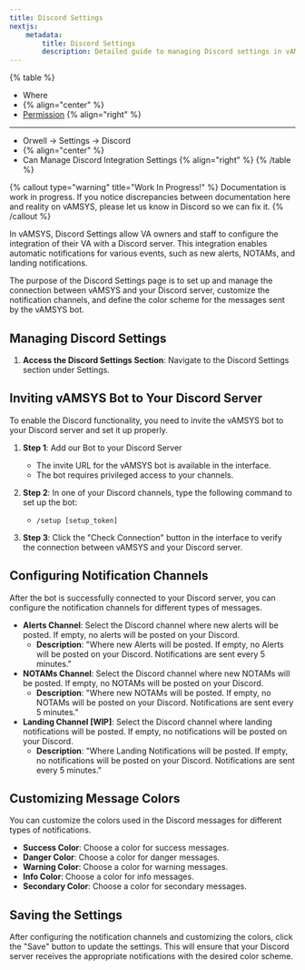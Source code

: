 ```yaml
---
title: Discord Settings
nextjs:
    metadata:
        title: Discord Settings
        description: Detailed guide to managing Discord settings in vAMSYS using the Orwell interface.
---
```

{% table %}
* Where
*  {% align="center" %}
* [Permission](/orwell/staff#creating-or-editing-a-staff-member) {% align="right" %}
---
* Orwell -> Settings -> Discord
*  {% align="center" %}
* Can Manage Discord Integration Settings {% align="right" %}
{% /table %}

{% callout type="warning" title="Work In Progress!" %}
Documentation is work in progress. If you notice discrepancies between documentation here and reality on vAMSYS, please let us know in Discord so we can fix it.
{% /callout %}

In vAMSYS, Discord Settings allow VA owners and staff to configure the integration of their VA with a Discord server. This integration enables automatic notifications for various events, such as new alerts, NOTAMs, and landing notifications.

The purpose of the Discord Settings page is to set up and manage the connection between vAMSYS and your Discord server, customize the notification channels, and define the color scheme for the messages sent by the vAMSYS bot.

## Managing Discord Settings

1. **Access the Discord Settings Section**: Navigate to the Discord Settings section under Settings.

## Inviting vAMSYS Bot to Your Discord Server

To enable the Discord functionality, you need to invite the vAMSYS bot to your Discord server and set it up properly.

1. **Step 1**: Add our Bot to your Discord Server
    - The invite URL for the vAMSYS bot is available in the interface.
    - The bot requires privileged access to your channels.

2. **Step 2**: In one of your Discord channels, type the following command to set up the bot:
    - `/setup [setup_token]`

3. **Step 3**: Click the "Check Connection" button in the interface to verify the connection between vAMSYS and your Discord server.

## Configuring Notification Channels

After the bot is successfully connected to your Discord server, you can configure the notification channels for different types of messages.

- **Alerts Channel**: Select the Discord channel where new alerts will be posted. If empty, no alerts will be posted on your Discord.
    - **Description**: "Where new Alerts will be posted. If empty, no Alerts will be posted on your Discord. Notifications are sent every 5 minutes."
- **NOTAMs Channel**: Select the Discord channel where new NOTAMs will be posted. If empty, no NOTAMs will be posted on your Discord.
    - **Description**: "Where new NOTAMs will be posted. If empty, no NOTAMs will be posted on your Discord. Notifications are sent every 5 minutes."
- **Landing Channel [WIP]**: Select the Discord channel where landing notifications will be posted. If empty, no notifications will be posted on your Discord.
    - **Description**: "Where Landing Notifications will be posted. If empty, no notifications will be posted on your Discord. Notifications are sent every 5 minutes."

## Customizing Message Colors

You can customize the colors used in the Discord messages for different types of notifications.

- **Success Color**: Choose a color for success messages.
- **Danger Color**: Choose a color for danger messages.
- **Warning Color**: Choose a color for warning messages.
- **Info Color**: Choose a color for info messages.
- **Secondary Color**: Choose a color for secondary messages.

## Saving the Settings

After configuring the notification channels and customizing the colors, click the "Save" button to update the settings. This will ensure that your Discord server receives the appropriate notifications with the desired color scheme.
